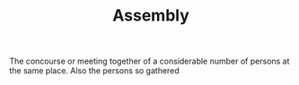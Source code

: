 ---
title: Assembly
letter: A
permalink: "/definitions/assembly.html"
body: The concourse or meeting together of a considerable number of persons at the
  same place. Also the persons so gathered
published_at: '2018-07-07'
layout: post
---
